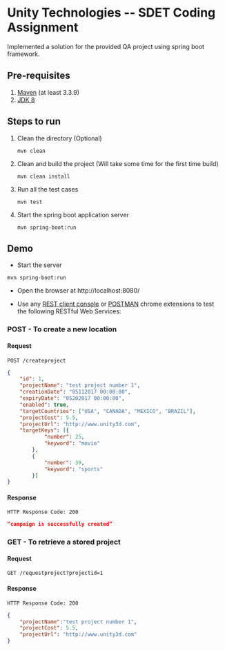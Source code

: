 # Unity Technologies -- SDET Coding Assignment

Implemented a solution for the provided QA project using spring boot framework.


## Pre-requisites

1. [Maven](https://maven.apache.org/download.cgi) (at least 3.3.9)
2. [JDK 8](http://www.oracle.com/technetwork/java/javase/downloads/jdk8-downloads-2133151.html)


## Steps to run

1. Clean the directory (Optional)
    ```
    mvn clean
    ```
2. Clean and build the project (Will take some time for the first time build)
    ```
    mvn clean install
    ```
3. Run all the test cases
    ```
    mvn test
    ```
4. Start the spring boot application server
    ```
    mvn spring-boot:run
    ```


## Demo

* Start the server
```
mvn spring-boot:run
```

* Open the browser at http://localhost:8080/

* Use any [REST client console](https://chrome.google.com/webstore/detail/rest-console/cokgbflfommojglbmbpenpphppikmonn) or [POSTMAN](https://chrome.google.com/webstore/detail/postman/fhbjgbiflinjbdggehcddcbncdddomop?hl=en) chrome extensions to test the following RESTful Web Services:


### POST - To create a new location

#### Request

```http
POST /createproject
```

```json
{  
    "id": 1,  
    "projectName": "test project number 1",  
    "creationDate": "05112017 00:00:00",  
    "expiryDate": "05202017 00:00:00",  
    "enabled": true,   
    "targetCountries": ["USA", "CANADA", "MEXICO", "BRAZIL"],  
    "projectCost": 5.5,  
    "projectUrl": "http://www.unity3d.com",  
    "targetKeys": [{  
            "number": 25,  
            "keyword": "movie"  
        },  
        {  
            "number": 30,  
            "keyword": "sports"  
        }]  
}

```

#### Response

```
HTTP Response Code: 200
```

```json
“campaign is successfully created”
```



### GET - To retrieve a stored project

#### Request

```http
GET /requestproject?projectid=1
```

#### Response

```
HTTP Response Code: 200
```


```json
{  
    "projectName":"test project number 1",  
    "projectCost": 5.5,  
    "projectUrl": "http://www.unity3d.com"  
}

```
